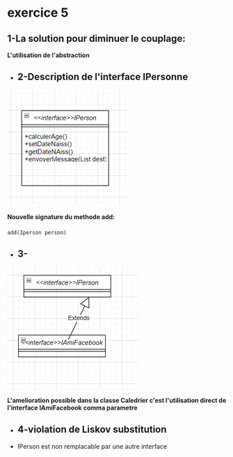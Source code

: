 # **exercice 5**
## 1-La solution pour diminuer le couplage:
**L'utilisation de l'abstraction** 

- ## 2-Description de l'interface IPersonne
![img_1.png](img_1.png)
#### Nouvelle signature du methode add:
```
add(Iperson person)
```
- ## 3-
![img_2.png](img_2.png)

**L'amelioration possible dans la classe Caledrier c'est l'utilisation direct de l'interface IAmiFacebook comma parametre**
- ## 4-violation de Liskov substitution
- IPerson est non remplacable par une autre interface
